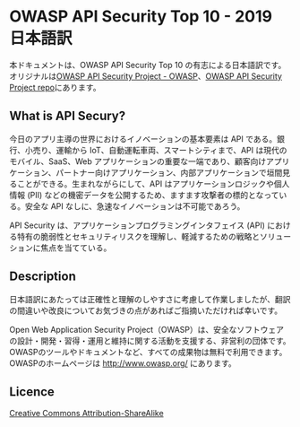 # OWASP API Security Top 10 - 2019  日本語訳
本ドキュメントは、OWASP API Security Top 10 の有志による日本語訳です。
オリジナルは[OWASP API Security Project - OWASP](https://www.owasp.org/index.php/OWASP_API_Security_Project)、[OWASP API Security Project repo](https://github.com/OWASP/API-Security/)にあります。

## What is API Secury?
今日のアプリ主導の世界におけるイノベーションの基本要素は API である。銀行、小売り、運輸から IoT、自動運転車両、スマートシティまで、API は現代のモバイル、SaaS、Web アプリケーションの重要な一端であり、顧客向けアプリケーション、パートナー向けアプリケーション、内部アプリケーションで垣間見ることができる。生まれながらにして、API はアプリケーションロジックや個人情報 (PII) などの機密データを公開するため、ますます攻撃者の標的となっている。安全な API なしに、急速なイノベーションは不可能であろう。

API Security は、アプリケーションプログラミングインタフェイス (API) における特有の脆弱性とセキュリティリスクを理解し、軽減するための戦略とソリューションに焦点を当てている。

## Description
日本語訳にあたっては正確性と理解のしやすさに考慮して作業しましたが、翻訳の間違いや改良についてお気づきの点があればご指摘いただければ幸いです。

Open Web Application Security Project（OWASP）は、安全なソフトウェアの設計・開発・習得・運用と維持に関する活動を支援する、非営利の団体です。
OWASPのツールやドキュメントなど、すべての成果物は無料で利用できます。
OWASPのホームページは http://www.owasp.org/ にあります。

## Licence
[Creative Commons Attribution-ShareAlike ](https://creativecommons.org/licenses/by-sa/3.0/)

